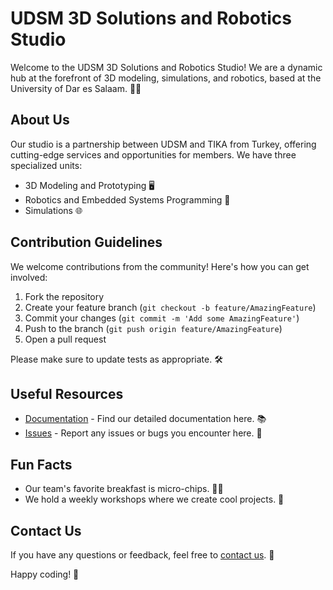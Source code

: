 # UDSM 3D Solutions and Robotics Studio

Welcome to the UDSM 3D Solutions and Robotics Studio! We are a dynamic hub at the forefront of 3D modeling, simulations, and robotics, based at the University of Dar es Salaam. 🤖🎨

## About Us

Our studio is a partnership between UDSM and TIKA from Turkey, offering cutting-edge services and opportunities for members. We have three specialized units:
- 3D Modeling and Prototyping 🖥️
- Robotics and Embedded Systems Programming 🤖
- Simulations 🌐

## Contribution Guidelines

We welcome contributions from the community! Here's how you can get involved:
1. Fork the repository
2. Create your feature branch (`git checkout -b feature/AmazingFeature`)
3. Commit your changes (`git commit -m 'Add some AmazingFeature'`)
4. Push to the branch (`git push origin feature/AmazingFeature`)
5. Open a pull request

Please make sure to update tests as appropriate. 🛠️

## Useful Resources

- [Documentation](link-to-docs) - Find our detailed documentation here. 📚
- [Issues](link-to-issues) - Report any issues or bugs you encounter here. 🐛

## Fun Facts

- Our team's favorite breakfast is micro-chips. 🥞🍁
- We hold a weekly workshops where we create cool projects. 🚀

## Contact Us

If you have any questions or feedback, feel free to [contact us](mailto:udsm3d.robotics@gmail.com). 📧

Happy coding! 🎉



